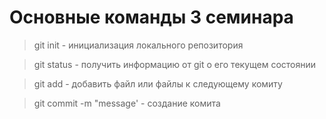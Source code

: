 # Основные команды 3 семинара

> git init - инициализация локального репозитория

> git status - получить информацию от git о его текущем состоянии

> git add - добавить файл или файлы к следующему комиту

> git commit -m "message' - создание комита